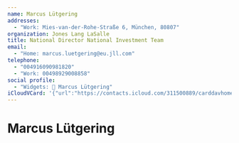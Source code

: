 ```yaml
---
name: Marcus Lütgering
addresses:
  - "Work: Mies-van-der-Rohe-Straße 6, München, 80807"
organization: Jones Lang LaSalle
title: National Director National Investment Team
email:
  - "Home: marcus.luetgering@eu.jll.com"
telephone:
  - "004916090981820"
  - "Work: 00498929008858"
social profile:
  - "Widgets: 🔄 Marcus Lütgering"
iCloudVCard: '{"url":"https://contacts.icloud.com/311500889/carddavhome/card/NTM0NjkxNzUtOTIxMi00NTM0LTg1YWUtZTI2YmE1NTdiMzMz.vcf","etag":"\"kmfhczi0\"","data":"BEGIN:VCARD\r\nVERSION:3.0\r\nFN:\r\nN:Lütgering;Marcus;;;\r\nUID:53469175-9212-4534-85ae-e26ba557b333\r\nADR;TYPE=WORK:;;Mies-van-der-Rohe-Straße 6;München;;80807;;\r\nPRODID:ez-vcard 0.9.13-fc\r\nREV:2025-04-03T22:13:19Z\r\nORG:Jones Lang LaSalle;\r\nTITLE:National Director National Investment Team\r\nEMAIL;TYPE=HOME:marcus.luetgering@eu.jll.com\r\nTEL;TYPE=CELL:004916090981820\r\nTEL;TYPE=WORK:00498929008858\r\nX-SOCIALPROFILE;CHARSET=UTF-8;TYPE=widgets:🔄 Marcus Lütgering\r\nEND:VCARD"}'
---
```

# Marcus Lütgering
